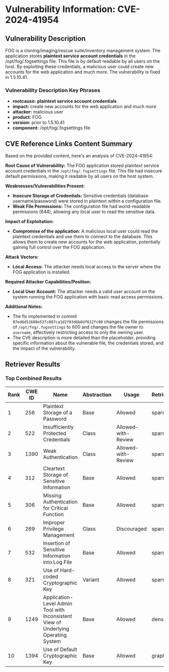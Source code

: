 # Vulnerability Information: CVE-2024-41954

## Vulnerability Description
FOG is a cloning/imaging/rescue suite/inventory management system. The application stores **plaintext service account credentials** in the /opt/fog/.fogsettings file. This file is by default readable by all users on the host. By exploiting these credentials, a malicious user could create new accounts for the web application and much more. The vulnerability is fixed in 1.5.10.41.

### Vulnerability Description Key Phrases
- **rootcause:** **plaintext service account credentials**
- **impact:** create new accounts for the web application and much more
- **attacker:** malicious user
- **product:** FOG
- **version:** prior to 1.5.10.41
- **component:** /opt/fog/.fogsettings file

## CVE Reference Links Content Summary
Based on the provided content, here's an analysis of CVE-2024-41954:

**Root Cause of Vulnerability:**
The FOG application stored plaintext service account credentials in the `/opt/fog/.fogsettings` file. This file had insecure default permissions, making it readable by all users on the host system.

**Weaknesses/Vulnerabilities Present:**
- **Insecure Storage of Credentials:** Sensitive credentials (database username/password) were stored in plaintext within a configuration file.
- **Weak File Permissions:** The configuration file had world-readable permissions (644), allowing any local user to read the sensitive data.

**Impact of Exploitation:**
- **Compromise of the application:**  A malicious local user could read the plaintext credentials and use them to connect to the database. This allows them to create new accounts for the web application, potentially gaining full control over the FOG application.

**Attack Vectors:**
- **Local Access:** The attacker needs local access to the server where the FOG application is installed.

**Required Attacker Capabilities/Position:**
- **Local User Account:** The attacker needs a valid user account on the system running the FOG application with basic read access permissions.

**Additional Notes:**
- The fix implemented in commit `97ed6d51608e52fc087ca1d2f03d6b8df612fc90` changes the file permissions of `/opt/fog/.fogsettings` to 600 and changes the file owner to `username`, effectively restricting access to only the owning user.
- The CVE description is more detailed than the placeholder, providing specific information about the vulnerable file, the credentials stored, and the impact of the vulnerability.

## Retriever Results

### Top Combined Results

| Rank | CWE ID | Name | Abstraction | Usage  | Retrievers | Individual Scores |
|------|--------|------|-------------|-------|------------|-------------------|
| 1 | 256 | Plaintext Storage of a Password | Base | Allowed | sparse | 0.389 |
| 2 | 522 | Insufficiently Protected Credentials | Class | Allowed-with-Review | sparse | 0.361 |
| 3 | 1390 | Weak Authentication | Class | Allowed-with-Review | sparse | 0.337 |
| 4 | 312 | Cleartext Storage of Sensitive Information | Base | Allowed | sparse | 0.333 |
| 5 | 306 | Missing Authentication for Critical Function | Base | Allowed | sparse | 0.329 |
| 6 | 269 | Improper Privilege Management | Class | Discouraged | sparse | 0.327 |
| 7 | 532 | Insertion of Sensitive Information into Log File | Base | Allowed | sparse | 0.327 |
| 8 | 321 | Use of Hard-coded Cryptographic Key | Variant | Allowed | sparse | 0.325 |
| 9 | 1249 | Application-Level Admin Tool with Inconsistent View of Underlying Operating System | Base | Allowed | dense | 0.484 |
| 10 | 1394 | Use of Default Cryptographic Key | Base | Allowed | graph | 0.002 |

